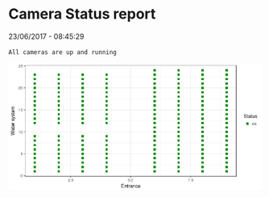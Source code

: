 Camera Status report
================
23/06/2017 - 08:45:29

    All cameras are up and running

![](camreport_files/figure-markdown_github/unnamed-chunk-2-1.png)
